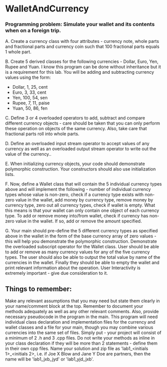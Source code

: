 # WalletAndCurrency

### Programming problem: Simulate your wallet and its contents when on a foreign trip.

A. Create a currency class with four attributes - currency note, whole parts and fractional parts and currency coin such that 100 fractional parts equals 1 whole part.

B. Create 5 derived classes for the following currencies - Dollar, Euro, Yen, Rupee and Yuan. I know this program can be done without inheritance but it is a requirement for this lab. You will be adding and subtracting currency values using the form:

* Dollar, 1, 25, cent
* Euro, 3, 33, cent
* Yen, 100, 54, sen
* Rupee, 7, 11, paise
* Yuan, 50, 86, fen

C. Define 3 or 4 overloaded operators to add, subtract and compare different currency objects - care should be taken that you can only perform these operation on objects of the same currency. Also, take care that fractional parts roll into whole parts.

D. Define an overloaded input stream operator to accept values of any currency as well as an overloaded output stream operator to write out the value of the currency..

E. When initializing currency objects, your code should demonstrate polymorphic construction.  Your constructors should also use initialization lists.

F. Now, define a Wallet class that will contain the 5 individual currency types above and will implement the following - number of individual currency types whose value is non-zero, check if a currency type exists with non-zero value in the wallet, add money by currency type, remove money by currency type, zero out all currency types, check if wallet is empty. What this means is that your wallet can only contain one object of each currency type. To add or remove money into/from wallet, check if currency has non-zero value in the wallet.  If so, add or remove the amount specified.

G. Your main should pre-define the 5 different currency types as specified above in the wallet in the form of the base currency array of zero values - this will help you demonstrate the polymorphic construction.  Demonstrate the overloaded subscript operator for the Wallet class.  User should be able to add or remove as many currency values for any of the five currency types.  The user should also be able to output the total value by name of the currencies in the wallet.  Finally they should be able to empty the wallet and print relevant information about the operation.  User Interactivity is extremely important - give due consideration to it.

 

## Things to remember:

Make any relevant assumptions that you may need but state them clearly in your name/comment block at the top. 
Remember to document your methods adequately as well as any other relevant comments. Also, provide necessary pseudocode in the program in the main.
This program will need individual class declaration and implementation files for the currency and wallet classes and a file for your main, though you may combine various currencies into the same set of files.  Simply put - your project will consist of a minimum of 2 .h and 3 .cpp files.
Do not write your methods as inline in your class declaration if they will be more than 2 statements - define them in their own cpp files.
Name your solution and zip file as 'lab1_<initials 1>_<initials 2>, i.e. if Joe X Blow and Jane Y Doe are partners, then the name will be 'lab1_jxb_jyd' or 'lab1_yjd_jxb'.
